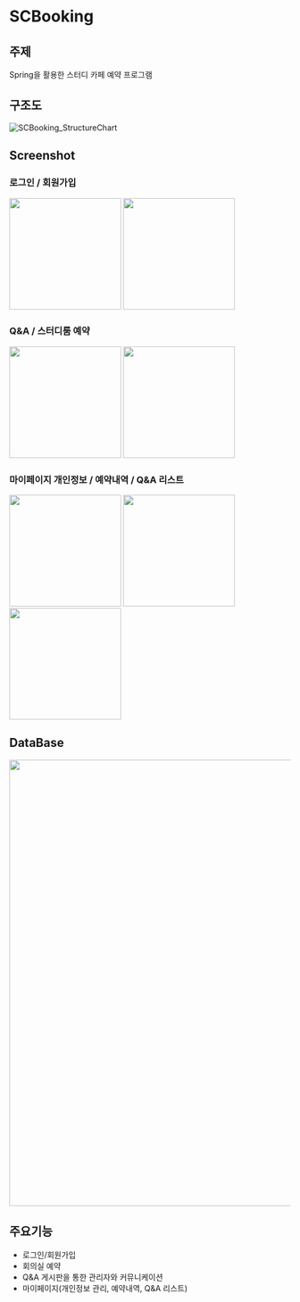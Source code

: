 # SCBooking

## 주제
Spring을 활용한 스터디 카페 예약 프로그램

## 구조도
![SCBooking_StructureChart](https://user-images.githubusercontent.com/39545165/62020147-afc04880-b1fc-11e9-9ab0-83b646039482.JPG)

## Screenshot

### 로그인 / 회원가입
<div>
  <img width="200" src="https://user-images.githubusercontent.com/39545165/63235376-17096f80-c274-11e9-8cce-4517b646d465.png">
  
  <img width="200" src="https://user-images.githubusercontent.com/39545165/63235374-1670d900-c274-11e9-82de-478e7bdbde6c.png">
</div>

### Q&A / 스터디룸 예약
<div>
  <img width="200" src="https://user-images.githubusercontent.com/39545165/82748828-de3c8f00-9ddf-11ea-81c9-9cb243916776.png">
  
  <img width="200" src="https://user-images.githubusercontent.com/39545165/63235375-1670d900-c274-11e9-876a-86860b2d1f74.png">
</div>

### 마이페이지 개인정보 / 예약내역 / Q&A 리스트
<div>
  <img width="200" src="https://user-images.githubusercontent.com/39545165/82748827-de3c8f00-9ddf-11ea-8941-c80df79e69d5.png">
  
  <img width="200" src="https://user-images.githubusercontent.com/39545165/82748820-d4b32700-9ddf-11ea-919f-e6cd488d4ae9.png">
  
  <img width="200" src="https://user-images.githubusercontent.com/39545165/82748811-c9f89200-9ddf-11ea-9a1f-078a1cfad914.png">
</div>

## DataBase
<img width="800" src="https://user-images.githubusercontent.com/39545165/82751036-6f673200-9def-11ea-82df-7fabb1313791.PNG">

## 주요기능
- 로그인/회원가입
- 회의실 예약
- Q&A 게시판을 통한 관리자와 커뮤니케이션
- 마이페이지(개인정보 관리, 예약내역, Q&A 리스트)
